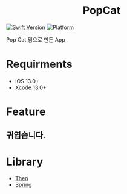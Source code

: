 <h1 align="center">
    PopCat
</h1>

[![Swift Version][swift-image]](https://swift.org/) 
[![Platform][Platform-image]](https://developer.apple.com/kr/ios/)

[swift-image]:https://img.shields.io/badge/swift-5.5.2-orange.svg?style=flat
[Platform-image]: https://img.shields.io/badge/Platform-ios-lightgray.svg?style=flat

Pop Cat 밈으로 만든 App

# Requirments
- iOS 13.0+
- Xcode 13.0+

# Feature
## 귀엽습니다.

# Library
- [Then](https://github.com/devxoul/Then)
- [Spring](https://github.com/MengTo/Spring)
